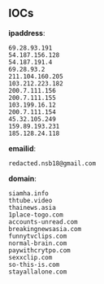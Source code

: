 
## IOCs

__ipaddress__:

```text
69.28.93.191
54.187.156.128
54.187.191.4
69.28.93.2
211.104.160.205
103.212.223.182
200.7.111.156
200.7.111.155
103.199.16.12
200.7.111.154
45.32.105.249
159.89.193.231
185.128.24.118
```
__emailid__:

```text
redacted.nsb18@gmail.com
```
__domain__:

```text
siamha.info
thtube.video
thainews.asia
1place-togo.com
accounts-unread.com
breakingnewsasia.com
funnytvclips.com
normal-brain.com
paywithcrytpo.com
sexxclip.com
so-this-is.com
stayallalone.com
```